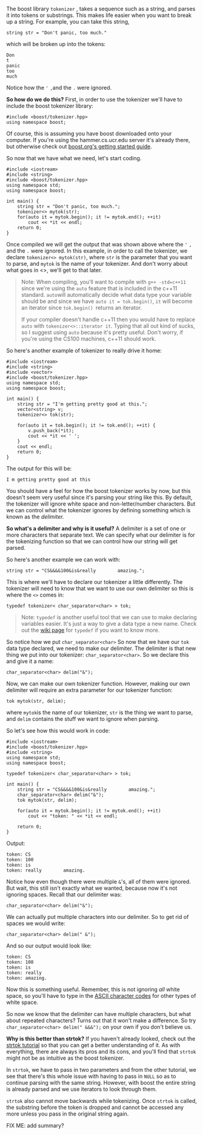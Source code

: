 The boost library `tokenizer` , takes a sequence such as a string, and parses it into tokens or substrings.  This makes life easier when you want to break up a string.  For example, you can take this string,

    string str = "Don't panic, too much."
 which will be broken up into the tokens:

    Don
    t
    panic
    too
    much

 Notice how the `'` `,`and the `.` were ignored.

**So how do we do this?** 
 First, in order to use the tokenizer we'll have to include the boost tokenizer library:
 

    #include <boost/tokenizer.hpp>
    using namespace boost;
    
Of course, this is assuming you have boost downloaded onto your computer.  If you're using the hammer.cs.ucr.edu server it's already there, but otherwise check out [boost.org's getting started guide](http://www.boost.org/doc/libs/1_57_0/more/getting_started/unix-variants.html).

So now that we have what we need, let's start coding.

    #include <iostream>
    #include <string>
    #include <boost/tokenizer.hpp>
    using namespace std;
    using namespace boost;
    
    int main() {
	    string str = "Don't panic, too much.";
	    tokenizer<> mytok(str);
	    for(auto it = mytok.begin(); it != mytok.end(); ++it)
		    cout << *it << endl;
		return 0;
	}
Once compiled we will get the output that was shown above where the `'` `,` and the `.` were ignored.  In this example, in order to call the tokenizer, we declare `tokenizer<> mytok(str)`, where `str` is the parameter that you want to parse, and `mytok` is the name of your tokenizer.  And don't worry about what goes in <>, we'll get to that later.

> Note: When compiling, you'll want to compile with `g++ -std=c++11` since we're using the `auto` feature that is included in the c++11 standard.  `auto`will automatically decide what data type your variable should be and since we have `auto it = tok.begin()`, `it` will become an iterator since `tok.begin() `returns an iterator.  
> 
> If your compiler doesn't handle c++11 then you would have to replace `auto` with `tokenizer<>::iterator it`. Typing that all out kind of sucks, so I suggest using `auto` because it's pretty useful.  Don't worry, if you're using the CS100 machines, c++11 should work. 
 
So here's another example of tokenizer to really drive it home:

    #include <iostream>
    #include <string>
    #include <vector>
    #include <boost/tokenizer.hpp>
    using namespace std;
    using namespace boost;
    
    int main() {
	    string str = "I'm getting pretty good at this.";
	    vector<string> v;
	    tokenizer<> tok(str);
	    
	    for(auto it = tok.begin(); it != tok.end(); ++it) {
		    v.push_back(*it);
		    cout << *it << ' ';
		}
		cout << endl;
	    return 0;
	}
The output for this will be:

    I m getting pretty good at this
You should have a feel for how the boost tokenizer works by now, but this doesn't seem very useful since it's parsing your string like this.  By default, the tokenizer will ignore white space and non-letter/number characters.  But we can control what the tokenizer ignores by defining something which is known as the *delimiter.*

**So what's a delimiter and why is it useful?**
A delimiter is a set of one or more characters that separate text.  We can specify what our delimiter is for the tokenizing function so that we can control how our string will get parsed.

So here's another example we can work with:

    string str = "CS&&&&100&is&really        amazing.";

This is where we'll have to declare our tokenizer a little differently.  The tokenizer will need to know that we want to use our own delimiter so this is where the `<>` comes in:

    typedef tokenizer< char_separator<char> > tok;

> Note: `typedef` is another useful tool that we can use to make declaring variables easier.  It's just a way to give a data type a new name.  Check out the [wiki page](http://en.wikipedia.org/wiki/Typedef) for `typedef` if you want to know more.

So notice how we put `char_separator<char>` So now that we have our `tok` data type declared, we need to make our delimiter.  The delimiter is that  new thing we put into our tokenizer: `char_separator<char>`.  So we declare this and give it a name:

    char_separator<char> delim("&");
Now, we can make our own tokenizer function.  However, making our own delimiter will require an extra parameter for our tokenizer function:

    tok mytok(str, delim);
where `mytok`is the name of our tokenizer, `str` is the thing we want to parse, and `delim` contains the stuff we want to ignore when parsing.
 
So let's see how this would work in code:

    #include <iostream>
    #include <boost/tokenizer.hpp>
    #include <string>
    using namespace std;
    using namespace boost;
    
    typedef tokenizer< char_separator<char> > tok;
    
    int main() {
	    string str = "CS&&&&100&is&really        amazing.";
	    char_separator<char> delim("&");
	    tok mytok(str, delim);
	    
	    for(auto it = mytok.begin(); it != mytok.end(); ++it) 
		    cout << "token: " << *it << endl;
	
	    return 0;
	}
Output:

    token: CS
    token: 100
    token: is
    token: really        amazing.
Notice how even though there were multiple `&`'s, all of them were ignored.  But wait, this still isn't exactly what we wanted, because now it's not ignoring spaces.  Recall that our delimiter was:

    char_separator<char> delim("&");
We can actually put multiple characters into our delimiter.  So to get rid of spaces we would write: 

    char_separator<char> delim(" &");
 And so our output would look like:
 

    token: CS
    token: 100
    token: is
    token: really
    token: amazing.


Now this is something useful.  Remember, this is not ignoring *all* white space, so you'll have to type in the [ASCII character codes](http://www.petefreitag.com/cheatsheets/ascii-codes/) for other types of white space.  

So now we know that the delimiter can have multiple characters, but what about repeated characters? Turns out that it won't make a difference. So try `char_separator<char> delim(" &&&");` on your own if you don't believe us.

**Why is this better than strtok?**
If you haven't already looked, check out the [strtok tutorial](https://github.com/mikeizbicki/ucr-cs100/tree/2015winter/textbook/assignment-help/strtok) so that you can get a better understanding of it.  As with everything, there are always its pros and its cons, and you'll find that `strtok` might not be as intuitive as the boost tokenizer.  

In `strtok`, we have to pass in two parameters and from the other tutorial, we see that there's this whole issue with having to pass in `NULL` so as to continue parsing with the same string. However, with boost the entire string is already parsed and we use iterators to look through them.

`strtok` also cannot move backwards while tokenizing.  Once `strtok` is called, the substring before the token is dropped and cannot be accessed any more unless you pass in the original string again.

FIX ME: add summary?